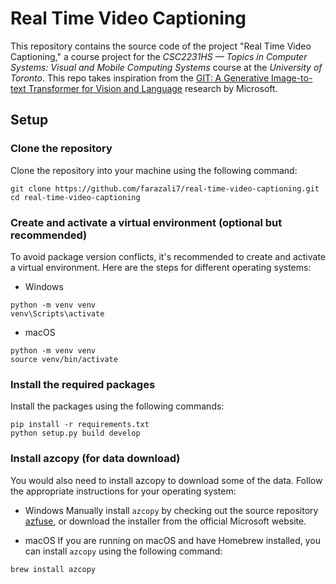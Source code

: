 # Real Time Video Captioning

This repository contains the source code of the project "Real Time Video Captioning," a course project for the _CSC2231HS — Topics in Computer Systems: Visual and Mobile Computing Systems_ course at the _University of Toronto_. This repo takes inspiration from the [GIT: A Generative Image-to-text Transformer for Vision and Language](https://arxiv.org/abs/2205.14100) research by Microsoft.

## Setup

### Clone the repository

Clone the repository into your machine using the following command:   
```shell
git clone https://github.com/farazali7/real-time-video-captioning.git
cd real-time-video-captioning
```

### Create and activate a virtual environment (optional but recommended)

To avoid package version conflicts, it's recommended to create and activate a virtual environment. Here are the steps for different operating systems:   
- Windows
```shell
python -m venv venv
venv\Scripts\activate
```

- macOS
```shell
python -m venv venv
source venv/bin/activate
```

### Install the required packages

Install the packages using the following commands:   
```shell
pip install -r requirements.txt
python setup.py build develop
```

### Install azcopy (for data download)

You would also need to install azcopy to download some of the data. Follow the appropriate instructions for your operating system:   

- Windows
Manually install `azcopy` by checking out the source repository [azfuse](https://github.com/microsoft/azfuse), or download the installer from the official Microsoft website.

- macOS
If you are running on macOS and have Homebrew installed, you can install `azcopy` using the following command:
```shell
brew install azcopy
```